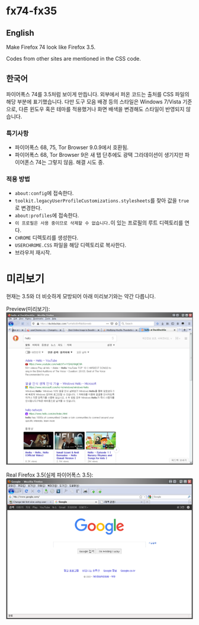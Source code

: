 # fx74-fx35
## English
Make Firefox 74 look like Firefox 3.5.

Codes from other sites are mentioned in the CSS code.

## 한국어
파이어폭스 74를 3.5처럼 보이게 만듭니다. 외부에서 퍼온 코드는 출처를 CSS 파일의 해당 부분에 표기했습니다. 다만 도구 모음 배경 등의 스타일은 Windows 7/Vista 기준으로, 다른 윈도우 혹은 테마를 적용했거나 화면 배색을 변경해도 스타일이 반영되지 않습니다.  

### 특기사항
- 파이어폭스 68, 75, Tor Browser 9.0.9에서 호환됨.
- 파이어폭스 68, Tor Browser 9은 새 탭 단추에도 광택 그라데이션이 생기지만 파이어폰스 74는 그렇지 않음. 해결 시도 중.


### 적용 방법
- `about:config`에 접속한다.
- `toolkit.legacyUserProfileCustomizations.stylesheets`를 찾아 값을 `true`로 변경한다.
- `about:profiles`에 접속한다.
- `이 프로필은 사용 중이므로 삭제할 수 없습니다.`이 있는 프로필의 루트 디렉토리를 연다.
- `CHROME` 디렉토리를 생성한다.
- `USERCHROME.CSS` 파일을 해당 디렉토리로 복사한다.
- 브라우저 재시작.

# 미리보기
현재는 3.5와 더 비슷하게 모방되어 아래 미리보기와는 약간 다릅니다.

Preview(미리보기):
![Preview Image](https://raw.githubusercontent.com/gdl-888/fx74-fx35/master/fx74prev.png)

Real Firefox 3.5(실제 파이어폭스 3.5):
![Real Firefox 3.5](https://raw.githubusercontent.com/gdl-888/fx74-fx35/master/fx35prev.png)
